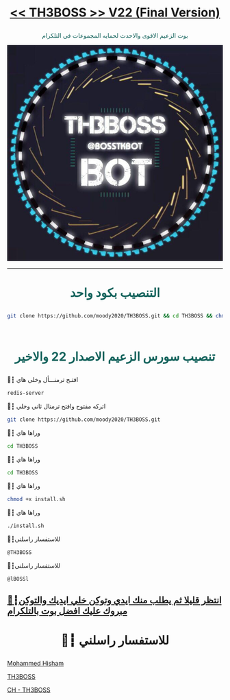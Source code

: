 # <p align="center" style="color:#cb3349" > [<< TH3BOSS >> V22 (Final Version)](https://telegram.me/llDEV1ll)

 <p align="center" style="color: #14635c;" > بوت الزعيم الاقوى والاحدث لحمايه المجموعات في التلكرام
<p align="center"><img src="زعيم.jpg" alt="بوت زعيم" title="بوت زعيم">

***

# <p align="center" style="color: #14635c;" > التنصيب بكود واحد
```sh
git clone https://github.com/moody2020/TH3BOSS.git && cd TH3BOSS && chmod +x install.sh &&./install.sh
```


<br>

# <p align="center" style="color: #14635c;" >  تنصيب سورس الزعيم الاصدار 22 والاخير

🚸┇  افتـح ترمنـــأل وخلي هاي
```sh
redis-server
```
🚸┇  اتركه مفتوح وافتح ترمنال ثاني وخلي
```sh
git clone https://github.com/moody2020/TH3BOSS.git
```
🚸┇  وراها هاي
```sh
cd TH3BOSS
```
🚸┇  وراها هاي 
```sh
cd TH3BOSS
```
🚸┇  وراها هاي 
```sh
chmod +x install.sh
```
🚸┇  وراها هاي 
```sh
./install.sh
```
🚸┇للاستفسار راسلني 
```sh
@TH3BOSS
```
🚸┇للاستفسار راسلني 
```sh
@lBOSSl
```
##  [🚸┇انتظر قليلا ثم يطلب منك ايدي وتوكن خلي ايديك والتوكن مبروك عليك افضل بوت بالتلكرام](https://telegram.me/llDEV1ll)
# <p align="center"> 🚸┇  للاستفسار راسلني 

  [Mohammed Hisham](https://telegram.me/TH3BOSS) <br>
  
  [TH3BOSS](https://telegram.me/LBOSSL) <br>
  
  [CH - TH3BOSS](https://telegram.me/LLDEV1LL) 
